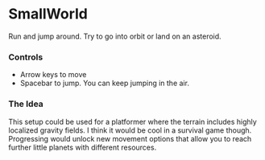 # SmallWorld

Run and jump around. Try to go into orbit or land on an asteroid.

### Controls
- Arrow keys to move
- Spacebar to jump. You can keep jumping in the air.


### The Idea
This setup could be used for a platformer where the terrain includes highly 
localized gravity fields. I think it would be cool in a survival game though. 
Progressing would unlock new movement options that allow you to reach further 
little planets with different resources.

